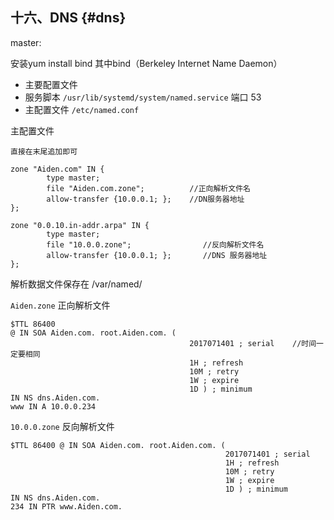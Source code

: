 ## 十六、DNS {#dns}

master:

安装yum install bind 其中bind（Berkeley Internet Name Daemon）

* 主要配置文件
* 服务脚本 `/usr/lib/systemd/system/named.service` 端口 53 
* 主配置文件 `/etc/named.conf` 

主配置文件

```
直接在末尾追加即可

zone "Aiden.com" IN {
        type master;
        file "Aiden.com.zone";          //正向解析文件名
        allow-transfer {10.0.0.1; };    //DN服务器地址
};

zone "0.0.10.in-addr.arpa" IN {
        type master;
        file "10.0.0.zone";                //反向解析文件名
        allow-transfer {10.0.0.1; };       //DNS 服务器地址
};
```

解析数据文件保存在 /var/named/

`Aiden.zone`  正向解析文件

```
$TTL 86400 
@ IN SOA Aiden.com. root.Aiden.com. ( 
                                        2017071401 ; serial    //时间一定要相同    
                                        1H ; refresh 
                                        10M ; retry 
                                        1W ; expire 
                                        1D ) ; minimum 
IN NS dns.Aiden.com. 
www IN A 10.0.0.234
```

`10.0.0.zone`   反向解析文件

```
$TTL 86400 @ IN SOA Aiden.com. root.Aiden.com. ( 
                                                2017071401 ; serial 
                                                1H ; refresh 
                                                10M ; retry 
                                                1W ; expire 
                                                1D ) ; minimum 
IN NS dns.Aiden.com. 
234 IN PTR www.Aiden.com.
```



